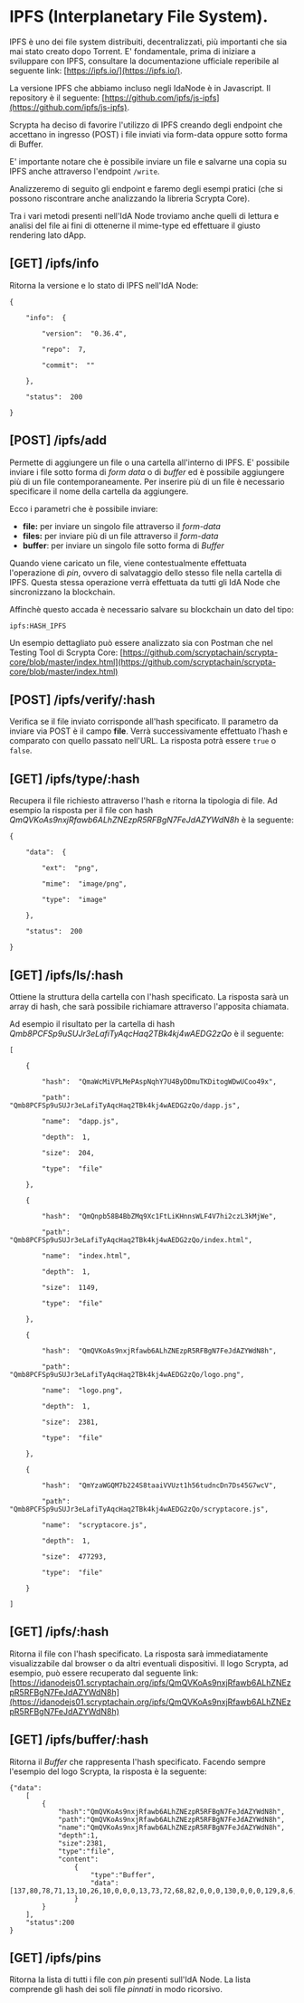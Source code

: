 # IPFS (Interplanetary File System).
 IPFS è uno dei file system distribuiti, decentralizzati, più importanti che sia mai stato creato dopo Torrent. E' fondamentale, prima di iniziare a sviluppare con IPFS, consultare la documentazione ufficiale reperibile al seguente link: [https://ipfs.io/](https://ipfs.io/).

La versione IPFS che abbiamo incluso negli IdaNode è in Javascript. Il repository è il seguente: [https://github.com/ipfs/js-ipfs](https://github.com/ipfs/js-ipfs).

Scrypta ha deciso di favorire l'utilizzo di IPFS creando degli endpoint che accettano in ingresso (POST) i file inviati via form-data oppure sotto forma di Buffer.

E' importante notare che è possibile inviare un file e salvarne una copia su IPFS anche attraverso l'endpoint `/write`.

Analizzeremo di seguito gli endpoint e faremo degli esempi pratici (che si possono riscontrare anche analizzando la libreria Scrypta Core).

Tra i vari metodi presenti nell'IdA Node troviamo anche quelli di lettura e analisi del file ai fini di ottenerne il mime-type ed effettuare il giusto rendering lato dApp. 

## [GET] /ipfs/info

Ritorna la versione e lo stato di IPFS nell'IdA Node:
```
{

	"info":  {

		"version":  "0.36.4",

		"repo":  7,

		"commit":  ""

	},

	"status":  200

}
```

## [POST] /ipfs/add

Permette di aggiungere un file o una cartella all'interno di IPFS. E' possibile inviare i file sotto forma di *form data* o di *buffer* ed è possibile aggiungere più di un file contemporaneamente. 
Per inserire più di un file è necessario specificare il nome della cartella da aggiungere. 

Ecco i parametri che è possibile inviare:
- **file:** per inviare un singolo file attraverso il *form-data*
- **files:** per inviare più di un file attraverso il *form-data*
- **buffer**: per inviare un singolo file sotto forma di *Buffer*

Quando viene caricato un file, viene contestualmente effettuata l'operazione di _pin_, ovvero di salvataggio dello stesso file nella cartella di IPFS. Questa stessa operazione verrà effettuata da tutti gli IdA Node che sincronizzano la blockchain.

Affinchè questo accada è necessario salvare su blockchain un dato del tipo:

```
ipfs:HASH_IPFS
```

Un esempio dettagliato può essere analizzato sia  con Postman che nel Testing Tool di Scrypta Core: [https://github.com/scryptachain/scrypta-core/blob/master/index.html](https://github.com/scryptachain/scrypta-core/blob/master/index.html)

## [POST] /ipfs/verify/:hash

Verifica se il file inviato corrisponde all'hash specificato. Il parametro da inviare via POST è il campo **file**. Verrà successivamente effettuato l'hash e comparato con quello passato nell'URL. La risposta potrà essere `true` o `false`.

## [GET] /ipfs/type/:hash

Recupera il file richiesto attraverso l'hash e ritorna la tipologia di file.
Ad esempio la risposta per il file con hash _QmQVKoAs9nxjRfawb6ALhZNEzpR5RFBgN7FeJdAZYWdN8h_ è la seguente:
```
{

	"data":  {
		
		"ext":  "png",

		"mime":  "image/png",

		"type":  "image"

	},

	"status":  200

}
```

## [GET] /ipfs/ls/:hash

Ottiene la struttura della cartella con l'hash specificato. La risposta sarà un array di hash, che sarà possibile richiamare attraverso l'apposita chiamata.

Ad esempio il risultato per la cartella di hash _Qmb8PCFSp9uSUJr3eLafiTyAqcHaq2TBk4kj4wAEDG2zQo_ è il seguente:
```
[

	{

		"hash":  "QmaWcMiVPLMePAspNqhY7U4ByDDmuTKDitogWDwUCoo49x",

		"path":  "Qmb8PCFSp9uSUJr3eLafiTyAqcHaq2TBk4kj4wAEDG2zQo/dapp.js",

		"name":  "dapp.js",

		"depth":  1,

		"size":  204,

		"type":  "file"

	},

	{

		"hash":  "QmQnpb58B4BbZMq9Xc1FtLiKHnnsWLF4V7hi2czL3kMjWe",

		"path":  "Qmb8PCFSp9uSUJr3eLafiTyAqcHaq2TBk4kj4wAEDG2zQo/index.html",

		"name":  "index.html",

		"depth":  1,

		"size":  1149,

		"type":  "file"

	},

	{

		"hash":  "QmQVKoAs9nxjRfawb6ALhZNEzpR5RFBgN7FeJdAZYWdN8h",

		"path":  "Qmb8PCFSp9uSUJr3eLafiTyAqcHaq2TBk4kj4wAEDG2zQo/logo.png",

		"name":  "logo.png",

		"depth":  1,

		"size":  2381,

		"type":  "file"

	},

	{

		"hash":  "QmYzaWGQM7b224S8taaiVVUzt1h56tudncDn7Ds45G7wcV",

		"path":  "Qmb8PCFSp9uSUJr3eLafiTyAqcHaq2TBk4kj4wAEDG2zQo/scryptacore.js",

		"name":  "scryptacore.js",

		"depth":  1,

		"size":  477293,

		"type":  "file"

	}

]
```

## [GET] /ipfs/:hash

Ritorna il file con l'hash specificato. La risposta sarà immediatamente visualizzabile dal browser o da altri eventuali dispositivi. Il logo Scrypta, ad esempio, può essere recuperato dal seguente link: [https://idanodejs01.scryptachain.org/ipfs/QmQVKoAs9nxjRfawb6ALhZNEzpR5RFBgN7FeJdAZYWdN8h](https://idanodejs01.scryptachain.org/ipfs/QmQVKoAs9nxjRfawb6ALhZNEzpR5RFBgN7FeJdAZYWdN8h)

## [GET] /ipfs/buffer/:hash

Ritorna il *Buffer* che rappresenta l'hash specificato. Facendo sempre l'esempio del logo Scrypta, la risposta è la seguente:
```
{"data":
	[
		{
			"hash":"QmQVKoAs9nxjRfawb6ALhZNEzpR5RFBgN7FeJdAZYWdN8h",
			"path":"QmQVKoAs9nxjRfawb6ALhZNEzpR5RFBgN7FeJdAZYWdN8h",
			"name":"QmQVKoAs9nxjRfawb6ALhZNEzpR5RFBgN7FeJdAZYWdN8h",
			"depth":1,
			"size":2381,
			"type":"file",
			"content":
				{
					"type":"Buffer",
					"data":[137,80,78,71,13,10,26,10,0,0,0,13,73,72,68,82,0,0,0,130,0,0,0,129,8,6,0,0,0,12,151,98,83,0,0,0,9,112,72,89,115,0,0,11,19,0,0,11,19,1,0,154,156,24,0,0,0,25,116,69,88,116,83,111,102,116,119,97,114,101,0,65,100,111,98,101,32,73,109,97,103,101,82,101,97,100,121,113,201,101,60,0,0,8,218,73,68,65,84,120,218,236,157,223,107,28,85,20,199,207,236,206,110,118,243,163,77,98,218,38,198,216,141,165,244,65,77,11,182,165,4,196,248,230,91,251,160,160,79,93,5,193,199,252,5,178,8,130,143,193,87,65,38,224,171,144,254,7,155,151,130,125,74,31,165,160,9,37,74,85,116,235,75,106,119,147,120,207,246,206,50,217,78,118,103,103,238,207,185,231,192,80,74,218,164,189,243,217,123,190,223,51,231,158,241,142,143,143,193,213,248,249,242,106,141,253,178,206,174,58,187,118,216,181,113,229,209,253,45,23,215,194,115,17,4,6,192,26,191,249,119,99,190,188,199,174,6,3,34,32,16,242,11,64,157,3,240,94,130,63,254,20,119,8,190,75,180,8,4,251,111,254,52,191,249,152,2,46,166,248,22,8,68,192,129,216,37,16,236,206,255,103,5,125,219,77,158,54,118,9,4,187,243,191,168,216,230,64,52,9,4,187,243,191,168,120,200,83,70,64,32,216,157,255,69,69,215,105,176,107,203,86,97,105,37,8,146,242,191,136,176,214,105,88,5,130,162,252,47,10,136,45,155,132,165,21,32,104,202,255,162,2,157,70,96,186,176,52,22,4,131,242,191,19,78,195,56,16,12,206,255,66,133,165,105,78,195,24,16,44,202,255,34,129,216,224,105,163,229,60,8,150,231,127,145,78,35,208,41,44,181,128,144,195,252,47,82,88,106,113,26,74,65,112,32,255,139,138,123,188,22,209,204,21,8,14,230,127,145,78,67,73,179,140,84,16,40,255,219,227,52,132,131,64,249,95,137,176,20,94,194,22,6,2,229,127,229,64,4,32,176,89,38,51,8,148,255,141,112,26,8,196,142,22,16,40,255,27,41,44,83,151,176,71,2,129,242,191,21,145,170,89,38,17,8,60,255,55,216,117,135,242,191,93,78,3,18,54,203,12,4,129,231,127,252,244,223,166,117,205,183,211,136,5,129,231,127,4,224,42,173,99,238,132,101,108,9,187,7,2,207,255,235,236,119,159,121,0,75,180,102,185,7,226,68,179,140,247,99,237,230,202,92,161,176,49,91,240,86,75,0,99,180,70,110,58,13,239,135,139,215,143,175,151,74,180,36,238,234,7,124,142,177,238,125,60,253,198,241,89,223,135,27,227,83,240,78,169,12,85,143,86,199,69,1,217,5,33,252,106,165,80,128,183,170,147,176,90,169,192,172,71,68,228,213,82,198,213,24,78,128,16,141,183,199,39,225,86,165,10,139,12,14,138,92,104,129,129,143,179,79,5,33,140,165,177,10,172,177,180,113,169,72,64,88,24,137,27,92,134,130,16,6,234,136,119,39,206,0,9,75,187,235,5,153,65,136,2,177,82,157,128,213,114,133,132,165,225,2,112,148,24,25,4,18,150,102,10,64,200,120,0,55,53,8,36,44,181,135,208,35,249,66,64,32,97,169,220,1,8,63,58,39,20,4,18,150,102,9,64,237,32,144,176,20,46,0,165,159,130,146,10,66,84,88,94,174,140,195,251,213,113,18,150,201,5,160,210,115,145,74,64,232,23,150,215,198,170,164,35,6,56,0,29,39,165,149,131,16,21,150,183,152,253,124,211,47,210,237,55,96,118,130,54,16,72,88,246,4,96,230,86,244,92,128,16,213,17,55,38,166,92,16,150,70,78,114,53,6,132,40,16,171,12,136,155,229,49,168,228,75,88,62,102,215,247,96,232,196,53,223,164,127,204,124,169,12,203,126,25,224,240,8,30,28,28,192,121,150,54,46,20,125,152,177,88,88,62,59,62,134,221,118,27,254,232,116,176,15,180,134,215,149,23,175,4,48,42,180,239,8,62,251,212,207,179,155,191,228,151,88,74,136,223,1,206,20,139,176,88,242,225,92,193,30,97,249,15,131,121,191,211,134,191,15,15,79,19,135,27,159,239,239,108,57,15,2,2,176,84,26,99,0,248,108,91,74,150,2,48,85,44,149,203,176,80,52,23,136,223,217,141,127,210,233,192,191,241,0,196,218,69,118,109,49,40,90,78,129,80,41,32,0,149,238,205,76,10,64,28,68,175,178,29,98,177,88,130,146,1,50,162,205,86,240,175,163,67,120,252,252,121,55,21,164,20,144,221,2,18,3,98,55,215,32,32,0,203,229,42,44,8,222,222,81,71,212,152,245,212,33,44,17,128,253,195,54,252,214,238,64,71,220,156,137,77,14,68,51,87,32,76,51,177,135,219,249,57,79,238,118,62,139,58,130,233,12,21,194,50,34,0,101,254,152,109,14,68,96,53,8,8,192,50,179,128,51,158,90,197,143,194,242,2,219,37,100,232,8,20,128,79,14,59,178,1,136,211,17,97,218,104,89,3,2,90,64,116,0,83,158,94,203,23,10,203,57,150,138,178,234,136,63,89,254,223,111,39,22,128,178,162,55,232,91,134,142,16,6,66,88,3,168,26,86,4,202,34,44,209,1,100,16,128,50,227,30,183,159,77,35,64,8,45,224,60,75,3,85,11,170,128,73,132,165,36,1,40,43,30,114,32,2,45,32,164,169,1,152,20,113,194,50,20,128,88,0,234,216,247,50,19,212,17,1,135,162,37,29,4,89,22,80,87,132,194,242,41,187,249,138,5,160,204,216,76,163,35,18,129,144,55,0,28,137,109,14,68,51,51,8,186,44,32,133,240,180,209,128,33,101,236,88,16,8,128,92,198,192,50,246,9,16,76,181,128,20,82,116,4,10,203,157,19,32,16,0,78,235,136,110,25,219,251,118,97,229,27,230,171,191,0,154,159,232,92,240,186,202,209,131,131,131,87,122,83,213,190,91,188,86,231,162,130,38,170,230,56,194,74,43,22,1,195,194,218,149,71,247,189,151,230,44,50,32,112,186,42,206,88,164,25,203,57,10,188,233,231,79,41,181,199,130,16,1,98,13,104,234,122,46,0,24,214,213,53,16,132,8,16,53,160,57,204,214,5,86,77,47,38,236,207,72,4,66,4,136,105,158,50,214,9,8,179,5,224,168,157,223,35,129,208,7,5,9,75,51,29,64,170,150,189,212,32,144,176,52,203,1,100,109,226,205,12,66,4,136,107,28,8,18,150,138,4,224,2,251,244,163,5,20,209,197,45,12,132,62,97,73,47,248,146,20,19,133,2,219,1,74,194,251,49,133,131,16,35,44,235,164,35,212,58,0,163,64,32,97,41,78,0,190,198,0,152,44,200,125,6,164,4,132,8,16,107,28,8,18,150,67,4,32,182,210,169,60,180,163,20,4,18,150,106,28,128,53,32,144,176,124,217,1,136,58,127,97,37,8,174,11,75,89,14,192,90,16,92,19,150,178,29,64,46,64,200,179,176,212,121,106,219,90,16,48,62,153,185,84,155,245,253,175,231,253,242,135,243,133,98,217,86,1,248,194,2,250,70,207,131,50,18,4,6,192,26,244,245,65,224,128,45,60,89,149,101,184,134,43,14,192,122,16,24,0,117,24,242,246,217,112,222,210,235,190,153,91,172,13,163,125,140,4,129,221,252,212,61,14,216,121,141,64,76,26,112,246,66,230,76,134,92,131,192,0,16,86,84,154,41,50,17,166,233,48,142,137,14,192,10,16,248,246,95,151,225,6,80,71,44,151,43,74,206,103,154,236,0,140,5,129,111,255,97,254,151,94,31,64,32,22,112,106,75,81,236,145,253,184,54,240,188,132,84,16,208,254,129,198,166,87,81,194,114,80,27,56,129,48,24,0,227,218,215,210,8,75,91,29,128,86,16,248,246,127,7,12,47,15,39,17,150,54,142,251,213,14,2,223,254,173,123,130,24,39,44,85,206,105,204,13,8,188,250,135,0,220,182,121,1,66,97,249,209,228,25,24,119,248,36,56,130,224,143,8,64,168,254,175,230,97,1,158,29,29,193,175,255,61,131,241,41,234,179,245,19,220,252,90,196,254,209,138,185,6,130,200,234,31,133,133,32,200,172,254,81,24,14,66,228,225,79,29,168,237,220,77,16,24,4,1,208,145,119,151,3,199,239,1,154,230,6,188,152,250,253,148,214,196,169,192,57,206,159,50,235,136,102,0,122,117,4,151,211,67,99,238,130,75,255,221,216,183,206,198,22,148,242,86,47,32,16,186,177,201,1,216,141,251,226,192,202,98,92,255,32,129,96,85,244,166,173,14,123,235,108,162,18,179,173,207,20,28,6,161,55,127,57,233,91,103,71,122,214,160,186,201,132,64,72,149,255,241,211,31,140,250,23,83,63,125,52,177,239,192,97,16,54,57,0,205,180,223,32,115,63,66,30,74,209,150,130,208,123,217,151,136,183,206,11,235,80,178,249,225,148,101,32,132,2,80,232,91,231,165,244,44,114,251,217,176,69,71,88,2,194,30,255,244,7,50,190,185,212,46,102,110,63,27,166,235,8,195,65,136,45,0,89,5,66,95,218,64,32,140,124,166,97,40,8,155,124,251,223,81,241,195,84,31,112,49,178,140,109,16,8,137,11,64,86,131,16,163,35,140,40,99,27,0,194,94,4,128,150,142,127,128,246,211,208,38,148,177,53,130,240,144,111,255,129,110,18,77,58,22,95,3,77,101,108,13,32,220,227,0,52,193,144,48,113,80,134,242,50,182,66,16,6,62,1,36,16,78,135,66,73,25,91,50,8,82,10,64,78,129,16,1,66,106,25,91,18,8,82,11,64,78,130,208,167,35,194,180,113,214,80,16,182,249,167,127,11,44,10,171,64,136,177,159,13,17,58,66,16,8,153,159,0,18,8,217,237,103,166,115,152,25,64,192,252,31,240,29,96,215,230,117,180,30,132,190,180,129,59,196,200,101,236,20,32,236,69,0,104,229,97,253,114,3,66,159,253,28,169,140,61,2,8,198,20,128,8,132,209,117,68,125,152,253,76,0,130,146,39,128,4,130,26,29,81,63,205,126,14,0,193,216,2,16,129,144,93,71,188,84,198,238,3,65,219,19,64,2,65,143,142,232,205,124,66,16,216,42,60,246,0,190,132,17,90,192,9,132,124,65,113,231,238,204,220,202,7,191,252,244,149,203,235,240,191,0,3,0,125,220,74,74,112,211,188,121,0,0,0,0,73,69,78,68,174,66,96,130]
				}
		}
	],
	"status":200
}
```

## [GET] /ipfs/pins

Ritorna la lista di tutti i file con _pin_ presenti sull'IdA Node. La lista comprende gli hash dei soli file _pinnati_ in modo ricorsivo.
<!--stackedit_data:
eyJoaXN0b3J5IjpbLTIwODEyNjU0OTYsOTA3MjQ3OTksLTc3MT
k5Mjk0MiwxMzE5MTYxMzk0LC0xMjM2OTA2MzQ5LDUxMDk4NzY2
MSwtMTE3OTg2Nzk3OCwtMTQ4MjU3NzA3NSwtMjIwNDk3MjI2LC
0xNTg2MjE0NDYwLDExMjgwODg4NzgsLTIwODg3NDY2MTJdfQ==

-->